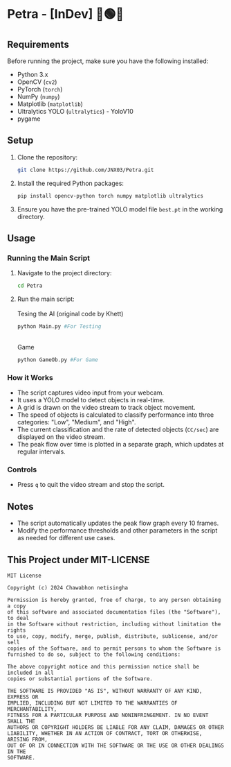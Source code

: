 # Petra - [InDev] 🔴🟢🔵

## Requirements

Before running the project, make sure you have the following installed:
- Python 3.x
- OpenCV (`cv2`)
- PyTorch (`torch`)
- NumPy (`numpy`)
- Matplotlib (`matplotlib`)
- Ultralytics YOLO (`ultralytics`) - YoloV10
- pygame
## Setup

1. Clone the repository:
   ```bash
   git clone https://github.com/JNX03/Petra.git
   ```
   
2. Install the required Python packages:
   ```bash
   pip install opencv-python torch numpy matplotlib ultralytics
   ```

3. Ensure you have the pre-trained YOLO model file `best.pt` in the working directory.

## Usage

### Running the Main Script

1. Navigate to the project directory:
   ```bash
   cd Petra
   ```

2. Run the main script:<br><br>
   Tesing the AI (original code by Khett)
   ```bash
   python Main.py #For Testing
   ```
   <br>Game
   ```bash
   python GameOb.py #For Game
   ```

### How it Works

- The script captures video input from your webcam.
- It uses a YOLO model to detect objects in real-time.
- A grid is drawn on the video stream to track object movement.
- The speed of objects is calculated to classify performance into three categories: "Low", "Medium", and "High".
- The current classification and the rate of detected objects (`CC/sec`) are displayed on the video stream.
- The peak flow over time is plotted in a separate graph, which updates at regular intervals.

### Controls

- Press `q` to quit the video stream and stop the script.

## Notes

- The script automatically updates the peak flow graph every 10 frames.
- Modify the performance thresholds and other parameters in the script as needed for different use cases.

## This Project under MIT-LICENSE
```
MIT License

Copyright (c) 2024 Chawabhon netisingha

Permission is hereby granted, free of charge, to any person obtaining a copy
of this software and associated documentation files (the "Software"), to deal
in the Software without restriction, including without limitation the rights
to use, copy, modify, merge, publish, distribute, sublicense, and/or sell
copies of the Software, and to permit persons to whom the Software is
furnished to do so, subject to the following conditions:

The above copyright notice and this permission notice shall be included in all
copies or substantial portions of the Software.

THE SOFTWARE IS PROVIDED "AS IS", WITHOUT WARRANTY OF ANY KIND, EXPRESS OR
IMPLIED, INCLUDING BUT NOT LIMITED TO THE WARRANTIES OF MERCHANTABILITY,
FITNESS FOR A PARTICULAR PURPOSE AND NONINFRINGEMENT. IN NO EVENT SHALL THE
AUTHORS OR COPYRIGHT HOLDERS BE LIABLE FOR ANY CLAIM, DAMAGES OR OTHER
LIABILITY, WHETHER IN AN ACTION OF CONTRACT, TORT OR OTHERWISE, ARISING FROM,
OUT OF OR IN CONNECTION WITH THE SOFTWARE OR THE USE OR OTHER DEALINGS IN THE
SOFTWARE.
```
